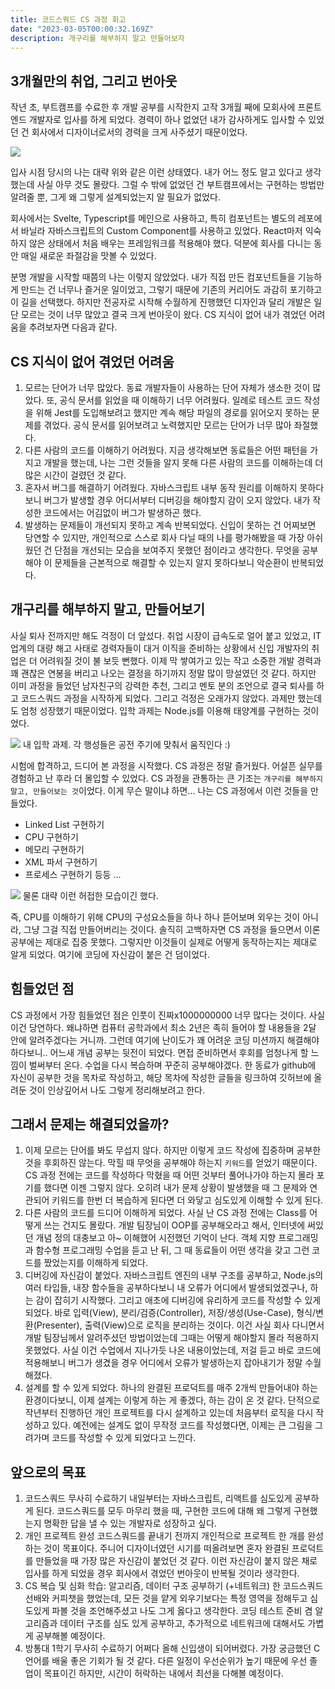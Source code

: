 ```yaml
---
title: 코드스쿼드 CS 과정 회고
date: "2023-03-05T00:00:32.169Z"
description: 개구리를 해부하지 말고 만들어보자
---
```


## 3개월만의 취업, 그리고 번아웃

작년 초, 부트캠프를 수료한 후 개발 공부를 시작한지 고작 3개월 째에 모회사에 프론트엔드 개발자로 입사를 하게 되었다. 경력이 하나 없었던 내가 감사하게도 입사할 수 있었던 건 회사에서 디자이너로서의 경력을 크게 사주셨기 때문이었다.

![](https://velog.velcdn.com/images/realsnoopso/post/9945d434-ff89-4873-bcc3-95d0a2987c37/image.png)

입사 시점 당시의 나는 대략 위와 같은 이런 상태였다. 내가 어느 정도 알고 있다고 생각했는데 사실 아무 것도 몰랐다. 그럴 수 밖에 없었던 건 부트캠프에서는 구현하는 방법만 알려줄 뿐, 그게 왜 그렇게 설계되었는지 알 필요가 없었다.

회사에서는 Svelte, Typescript를 메인으로 사용하고, 특히 컴포넌트는 별도의 레포에서 바닐라 자바스크립트의 Custom Component를 사용하고 있었다. React마저 익숙하지 않은 상태에서 처음 배우는 프레임워크를 적용해야 했다. 덕분에 회사를 다니는 동안 매일 새로운 좌절감을 맛볼 수 있었다.

분명 개발을 시작할 때쯤의 나는 이렇지 않았었다. 내가 직접 만든 컴포넌트들을 기능하게 만드는 건 너무나 즐거운 일이었고, 그렇기 때문에 기존의 커리어도 과감히 포기하고 이 길을 선택했다. 하지만 전공자로 시작해 수월하게 진행했던 디자인과 달리 개발은 일단 모르는 것이 너무 많았고 결국 크게 번아웃이 왔다. CS 지식이 없어 내가 겪었던 어려움을 추려보자면 다음과 같다.

## CS 지식이 없어 겪었던 어려움

1. 모르는 단어가 너무 많았다.
   동료 개발자들이 사용하는 단어 자체가 생소한 것이 많았다. 또, 공식 문서를 읽었을 때 이해하기 너무 어려웠다. 일례로 테스트 코드 작성을 위해 Jest를 도입해보려고 했지만 계속 해당 파일의 경로를 읽어오지 못하는 문제를 겪었다. 공식 문서를 읽어보려고 노력했지만 모르는 단어가 너무 많아 좌절했다.
2. 다른 사람의 코드를 이해하기 어려웠다.
   지금 생각해보면 동료들은 어떤 패턴을 가지고 개발을 했는데, 나는 그런 것들을 알지 못해 다른 사람의 코드를 이해하는데 더 많은 시간이 걸렸던 것 같다.
3. 혼자서 버그를 해결하기 어려웠다.
   자바스크립트 내부 동작 원리를 이해하지 못하다보니 버그가 발생할 경우 어디서부터 디버깅을 해야할지 감이 오지 않았다. 내가 작성한 코드에서는 어김없이 버그가 발생하곤 했다.
4. 발생하는 문제들이 개선되지 못하고 계속 반복되었다.
   신입이 못하는 건 어찌보면 당연할 수 있지만, 개인적으로 스스로 회사 다닐 때의 나를 평가해봤을 때 가장 아쉬웠던 건 단점을 개선되는 모습을 보여주지 못했던 점이라고 생각한다. 무엇을 공부해야 이 문제들을 근본적으로 해결할 수 있는지 알지 못하다보니 악순환이 반복되었다.

## 개구리를 해부하지 말고, 만들어보기

사실 퇴사 전까지만 해도 걱정이 더 앞섰다. 취업 시장이 급속도로 얼어 붙고 있었고, IT 업계의 대량 해고 사태로 경력자들이 대거 이직을 준비하는 상황에서 신입 개발자의 취업은 더 어려워질 것이 불 보듯 뻔했다. 이제 막 쌓여가고 있는 작고 소중한 개발 경력과 꽤 괜찮은 연봉을 버리고 나오는 결정을 하기까지 정말 많이 망설였던 것 같다. 하지만 이미 과정을 들었던 남자친구의 강력한 추천, 그리고 멘토 분의 조언으로 결국 퇴사를 하고 코드스쿼드 과정을 시작하게 되었다. 그리고 걱정은 오래가지 않았다. 과제만 했는데도 엄청 성장했기 때문이었다. 입학 과제는 Node.js를 이용해 태양계를 구현하는 것이었다.

![](https://velog.velcdn.com/images/realsnoopso/post/60b593d6-7021-45ac-87f7-b5c3a3bf6923/image.gif)
내 입학 과제. 각 행성들은 공전 주기에 맞춰서 움직인다 :)

시험에 합격하고, 드디어 본 과정을 시작했다. CS 과정은 정말 즐거웠다. 어설픈 실무를 경험하고 난 후라 더 몰입할 수 있었다. CS 과정을 관통하는 큰 기조는 `개구리를 해부하지 말고, 만들어보는 것`이었다. 이게 무슨 말이냐 하면... 나는 CS 과정에서 이런 것들을 만들었다.

- Linked List 구현하기
- CPU 구현하기
- 메모리 구현하기
- XML 파서 구현하기
- 프로세스 구현하기
  등등 ...

![](https://velog.velcdn.com/images/realsnoopso/post/2e2d8471-009d-497a-ba95-bc1ea456423c/image.jpg)
물론 대략 이런 허접한 모습이긴 했다.

즉, CPU를 이해하기 위해 CPU의 구성요소들을 하나 하나 뜯어보며 외우는 것이 아니라, 그냥 그걸 직접 만들어버리는 것이다. 솔직히 고백하자면 CS 과정을 들으면서 이론 공부에는 제대로 집중 못했다. 그렇지만 이것들이 실제로 어떻게 동작하는지는 제대로 알게 되었다. 여기에 코딩에 자신감이 붙은 건 덤이었다.

## 힘들었던 점

CS 과정에서 가장 힘들었던 점은 인풋이 진짜x1000000000 너무 많다는 것이다. 사실 이건 당연하다. 왜냐하면 컴퓨터 공학과에서 최소 2년은 족히 들어야 할 내용들을 2달 안에 알려주겠다는 거니까. 그런데 여기에 난이도가 꽤 어려운 코딩 미션까지 해결해야 하다보니.. 어느새 개념 공부는 뒷전이 되었다. 면접 준비하면서 후회를 엄청나게 할 느낌이 벌써부터 온다. 수업을 다시 복습하며 꾸준히 공부해야겠다. 한 동료가 github에 자신이 공부한 것을 목차로 작성하고, 해당 목차에 작성한 글들을 링크하여 깃허브에 올려둔 것이 인상깊어서 나도 그렇게 정리해보려고 한다.

## 그래서 문제는 해결되었을까?

1. 이제 모르는 단어를 봐도 무섭지 않다.
   하지만 이렇게 코드 작성에 집중하며 공부한 것을 후회하진 않는다. 막힐 때 무엇을 공부해야 하는지 `키워드`를 얻었기 때문이다. CS 과정 전에는 코드를 작성하다 막혔을 때 어떤 것부터 풀어나가야 하는지 몰라 포기를 했다면 이젠 그렇지 않다. 오히려 내가 문제 상황이 발생했을 때 그 문제와 연관되어 키워드를 한번 더 복습하게 된다면 더 와닿고 심도있게 이해할 수 있게 된다.
2. 다른 사람의 코드를 드디어 이해하게 되었다.
   사실 난 CS 과정 전에는 Class를 어떻게 쓰는 건지도 몰랐다. 개발 팀장님이 OOP를 공부해오라고 해서, 인터넷에 써있던 개념 정의 대충보고 아~ 이해했어 시전했던 기억이 난다. 객체 지향 프로그래밍과 함수형 프로그래밍 수업을 듣고 난 뒤, 그 때 동료들이 어떤 생각을 갖고 그런 코드를 짰었는지를 이해하게 되었다.
3. 디버깅에 자신감이 붙었다.
   자바스크립트 엔진의 내부 구조를 공부하고, Node.js의 여러 타입들, 내장 함수들을 공부하다보니 내 오류가 어디에서 발생되었겠구나, 하는 감이 잡히기 시작했다. 그리고 애초에 디버깅에 유리하게 코드를 작성할 수 있게 되었다. 바로 입력(View), 분리/검증(Controller), 저장/생성(Use-Case), 형식/변환(Presenter), 출력(View)으로 로직을 분리하는 것이다. 이건 사실 회사 다니면서 개발 팀장님께서 알려주셨던 방법이었는데 그때는 어떻게 해야할지 몰라 적용하지 못했었다. 사실 이건 수업에서 지나가듯 나온 내용이었는데, 저걸 듣고 바로 코드에 적용해보니 버그가 생겼을 경우 어디에서 오류가 발생하는지 잡아내기가 정말 수월해졌다.
4. 설계를 할 수 있게 되었다.
   하나의 완결된 프로덕트를 매주 2개씩 만들어내야 하는 환경이다보니, 이제 설계는 이렇게 하는 게 좋겠다, 하는 감이 온 것 같다. 단적으로 작년부터 진행하던 개인 프로젝트를 다시 설계하고 있는데 처음부터 로직을 다시 작성하고 있다. 예전에는 설계도 없이 무작정 코드를 작성했다면, 이제는 큰 그림을 그려가며 코드를 작성할 수 있게 되었다고 느낀다.

## 앞으로의 목표

1. 코드스쿼드 무사히 수료하기
   내일부터는 자바스크립트, 리액트를 심도있게 공부하게 된다. 코드스쿼드를 모두 마무리 했을 때, 구현한 코드에 대해 왜 그렇게 구현했는지 명확한 답을 낼 수 있는 개발자로 성장하고 싶다.
2. 개인 프로젝트 완성
   코드스쿼드를 끝내기 전까지 개인적으로 프로젝트 한 개를 완성하는 것이 목표이다. 주니어 디자이너였던 시기를 떠올려보면 혼자 완결된 프로덕트를 만들었을 때 가장 많은 자신감이 붙었던 것 같다. 이런 자신감이 붙지 않은 채로 입사를 하게 되었을 경우 회사에서 겪었던 번아웃이 반복될 것이라 생각한다.
3. CS 복습 및 심화 학습: 알고리즘, 데이터 구조 공부하기 (+네트워크)
   한 코드스쿼드 선배와 커피챗을 했었는데, 모든 것을 얕게 외우기보다는 특정 영역을 정해두고 심도있게 파볼 것을 조언해주셨고 나도 그게 옳다고 생각한다. 코딩 테스트 준비 겸 알고리즘과 데이터 구조를 심도 있게 공부하고, 추가적으로 네트워크에 대해서도 가볍게 공부해볼 예정이다.
4. 방통대 1학기 무사히 수료하기
   어쩌다 올해 신입생이 되어버렸다. 가장 궁금했던 C언어를 배울 좋은 기회가 될 것 같다. 다른 일정이 우선순위가 높기 때문에 우선 졸업이 목표이긴 하지만, 시간이 허락하는 내에서 최선을 다해볼 예정이다.
